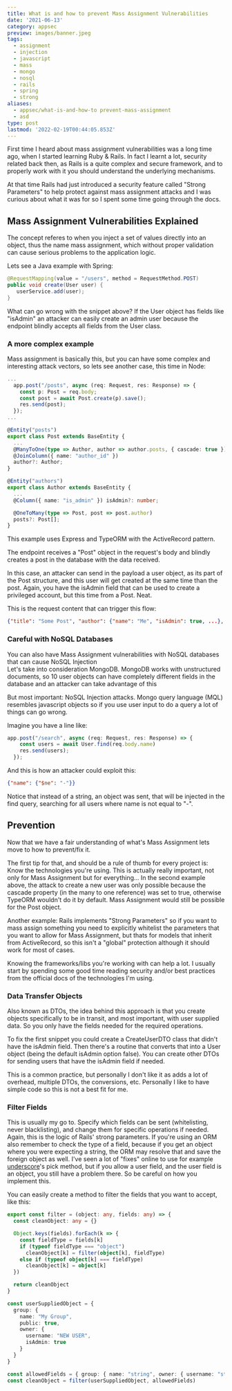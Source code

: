 ```yaml
---
title: What is and how to prevent Mass Assignment Vulnerabilities
date: '2021-06-13'
category: appsec
preview: images/banner.jpeg
tags:
  - assignment
  - injection
  - javascript
  - mass
  - mongo
  - nosql
  - rails
  - spring
  - strong
aliases:
  - appsec/what-is-and-how-to prevent-mass-assignment
  - asd
type: post
lastmod: '2022-02-19T00:44:05.853Z'
---
```


First time I heard about mass assignment vulnerabilities was a long time ago, when I started learning Ruby & Rails. In fact I learnt a lot, security related back then, as Rails is a quite complex and secure framework, and to properly work with it you should understand the underlying mechanisms.

At that time Rails had just introduced a security feature called "Strong Parameters" to help protect against mass assignment attacks and I was curious about what it was for so I spent some time going through the docs.

## Mass Assignment Vulnerabilities Explained

The concept referes to when you inject a set of values directly into an object, thus the name mass assignment, which without proper validation can cause serious problems to the application logic.

Lets see a Java example with Spring:

```java
@RequestMapping(value = "/users", method = RequestMethod.POST)
public void create(User user) {
   userService.add(user);
}
```

What can go wrong with the snippet above? If the User object has fields like "isAdmin" an attacker can easily create an admin user because the endpoint blindly accepts all fields from the User class.

### A more complex example

Mass assignment is basically this, but you can have some complex and interesting attack vectors, so lets see another case, this time in Node:

```ts
...
  app.post("/posts", async (req: Request, res: Response) => {
    const p: Post = req.body;
    const post = await Post.create(p).save();
    res.send(post);
  });
...

@Entity("posts")
export class Post extends BaseEntity {
  ...
  @ManyToOne(type => Author, author => author.posts, { cascade: true })
  @JoinColumn({ name: "author_id" })
  author?: Author;
}

@Entity("authors")
export class Author extends BaseEntity {
  ...
  @Column({ name: "is_admin" }) isAdmin?: number;

  @OneToMany(type => Post, post => post.author)
  posts?: Post[];
}
```

This example uses Express and TypeORM with the ActiveRecord pattern.

The endpoint receives a "Post" object in the request's body and blindly creates a post in the database with the data received.

In this case, an attacker can send in the payload a user object, as its part of the Post structure, and this user will get created at the same time than the post. Again, you have the isAdmin field that can be used to create a privileged account, but this time from a Post. Neat.

This is the request content that can trigger this flow:

```json
{"title": "Some Post", "author": {"name": "Me", "isAdmin": true, ...}, ...}
```

### Careful with NoSQL Databases

You can also have Mass Assignment vulnerabilities with NoSQL databases that can cause NoSQL Injection  
Let's take into consideration MongoDB. MongoDB works with unstructured documents, so 10 user objects can have completely different fields in the database and an attacker can take advantage of this

But most important: NoSQL Injection attacks. Mongo query language (MQL) resembles javascript objects so if you use user input to do a query a lot of things can go wrong.

Imagine you have a line like:

```ts
app.post("/search", async (req: Request, res: Response) => {
    const users = await User.find(req.body.name)
    res.send(users);
  });
```

And this is how an attacker could exploit this:

```json
{"name": {"$ne": "-"}}
```

Notice that instead of a string, an object was sent, that will be injected in the find query, searching for all users where name is not equal to "-".

## Prevention

Now that we have a fair understanding of what's Mass Assignment lets move to how to prevent/fix it.

The first tip for that, and should be a rule of thumb for every project is: Know the technologies you're using. This is actually really important, not only for Mass Assignment but for everything... In the second example above, the attack to create a new user was only possible because the cascade property (in the many to one reference) was set to true, otherwise TypeORM wouldn't do it by default. Mass Assignment would still be possible for the Post object.

Another example: Rails implements "Strong Parameters" so if you want to mass assign something you need to explicitly whitelist the parameters that you want to allow for Mass Assignment, but thats for models that inherit from ActiveRecord, so this isn't a "global" protection although it should work for most of cases.

Knowing the frameworks/libs you're working with can help a lot. I usually start by spending some good time reading security and/or best practices from the official docs of the technologies I'm using.

### Data Transfer Objects

Also known as DTOs, the idea behind this approach is that you create objects specifically to be in transit, and most important, with user supplied data. So you only have the fields needed for the required operations.

To fix the first snippet you could create a CreateUserDTO class that didn't have the isAdmin field. Then there's a routine that converts that into a User object (being the default isAdmin option false). You can create other DTOs for sending users that have the isAdmin field if needed.

This is a common practice, but personally I don't like it as adds a lot of overhead, multiple DTOs, the conversions, etc. Personally I like to have simple code so this is not a best fit for me.

### Filter Fields

This is usually my go to. Specify which fields can be sent (whitelisting, never blacklisting), and change them for specific operations if needed. Again, this is the logic of Rails' strong parameters. If you're using an ORM also remember to check the type of a field, because if you get an object where you were expecting a string, the ORM may resolve that and save the foreign object as well. I've seen a lot of "fixes" online to use for example [underscore](https://underscorejs.org/)'s pick method, but if you allow a user field, and the user field is an object, you still have a problem there. So be careful on how you implement this.

You can easily create a method to filter the fields that you want to accept, like this:

```ts
export const filter = (object: any, fields: any) => {
  const cleanObject: any = {}

  Object.keys(fields).forEach(k => {
    const fieldType = fields[k]
    if (typeof fieldType === "object")
      cleanObject[k] = filter(object[k], fieldType)
    else if (typeof object[k] === fieldType)
      cleanObject[k] = object[k]
  })

  return cleanObject
}

const userSuppliedObject = {
  group: {
    name: "My Group",
    public: true,
    owner: {
      username: "NEW USER",
      isAdmin: true
    }
  }
}

const allowedFields = { group: { name: "string", owner: { username: "string" } } };
const cleanObject = filter(userSuppliedObject, allowedFields)
```
